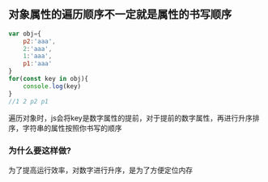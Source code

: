 ## 对象属性的遍历顺序不一定就是属性的书写顺序
```javascript
var obj={
    p2:'aaa',
    2:'aaa',
    1:'aaa',
    p1:'aaa'
}
for(const key in obj){
    console.log(key)
}
//1 2 p2 p1
```
遍历对象时，js会将key是数字属性的提前，对于提前的数字属性，再进行升序排序，字符串的属性按照你书写的顺序
### 为什么要这样做?
为了提高运行效率，对数字进行升序，是为了方便定位内存
